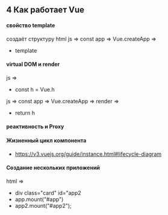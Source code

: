 ## 4 Как работает Vue

#### свойство template

создаёт структуру html
js => const app => Vue.createApp =>

- template

#### virtual DOM и render

js =>

- const h = Vue.h

js => const app => Vue.createApp => render =>

- return h

#### реактивность и Proxy

#### Жизненный цикл компонента

- https://v3.vuejs.org/guide/instance.html#lifecycle-diagram

#### Создание нескольких приложений

html =>

- div class="card" id="app2
- app.mount("#app")
- app2.mount("#app2");
